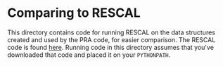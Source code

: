 # Comparing to RESCAL

This directory contains code for running RESCAL on the data structures created
and used by the PRA code, for easier comparison.  The RESCAL code is found
[here](https://github.com/mnick/rescal.py).  Running code in this directory
assumes that you've downloaded that code and placed it on your `PYTHONPATH`.

